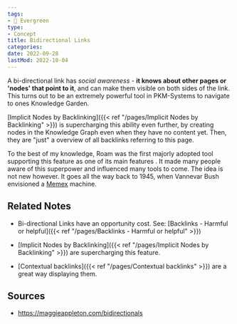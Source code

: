 ```yaml
---
tags:
- 🌳 Evergreen
type:
- Concept
title: Bidirectional Links
categories:
date: 2022-09-28
lastMod: 2022-10-04
---
```

A bi-directional link has *social awareness* - **it knows about other pages or 'nodes' that point to it**, and can make them visible on both sides of the link. This turns out to be an extremely powerful tool in PKM-Systems to navigate to ones Knowledge Garden.

[Implicit Nodes by Backlinking]({{< ref "/pages/Implicit Nodes by Backlinking" >}}) is supercharging this ability even further, by creating nodes in the Knowledge Graph even when they have no content yet. Then, they are "just" a overview of all backlinks referring to this page.

To the best of my knowledge, Roam was the first majorly adopted tool supporting this feature as one of its main features . It made many people aware of this superpower and influenced many tools to come. The idea is not new however. It goes all the way back to 1945, when Vannevar Bush envisioned a [Memex](https://en.wikipedia.org/wiki/Memex) machine.

## Related Notes

  + Bi-directional Links have an opportunity cost. See: [Backlinks -  Harmful or helpful]({{< ref "/pages/Backlinks -  Harmful or helpful" >}})

  + [Implicit Nodes by Backlinking]({{< ref "/pages/Implicit Nodes by Backlinking" >}}) are supercharging this feature.

  + [Contextual backlinks]({{< ref "/pages/Contextual backlinks" >}}) are a great way displaying them.

## Sources

  + https://maggieappleton.com/bidirectionals
